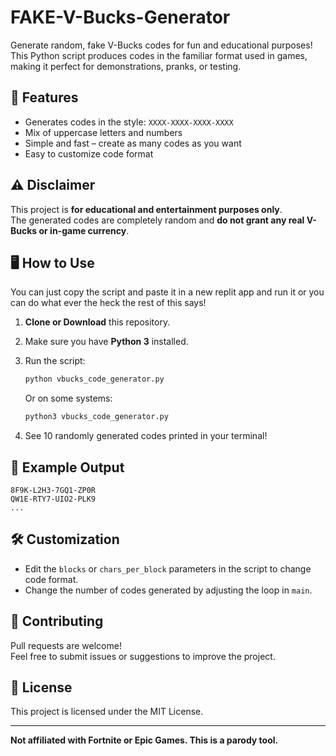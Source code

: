 # FAKE-V-Bucks-Generator

Generate random, fake V-Bucks codes for fun and educational purposes!  
This Python script produces codes in the familiar format used in games, making it perfect for demonstrations, pranks, or testing.

## 🚀 Features

- Generates codes in the style: `XXXX-XXXX-XXXX-XXXX`
- Mix of uppercase letters and numbers
- Simple and fast – create as many codes as you want
- Easy to customize code format

## ⚠️ Disclaimer

This project is **for educational and entertainment purposes only**.  
The generated codes are completely random and **do not grant any real V-Bucks or in-game currency**.

## 🖥️ How to Use

You can just copy the script and paste it in a new replit app and run it or you can do what ever the heck the rest of this says!

1. **Clone or Download** this repository.
2. Make sure you have **Python 3** installed.
3. Run the script:

   ```bash
   python vbucks_code_generator.py
   ```

   Or on some systems:
   ```bash
   python3 vbucks_code_generator.py
   ```

4. See 10 randomly generated codes printed in your terminal!

## 📄 Example Output

```
8F9K-L2H3-7GQ1-ZP0R
QW1E-RTY7-UIO2-PLK9
...
```

## 🛠️ Customization

- Edit the `blocks` or `chars_per_block` parameters in the script to change code format.
- Change the number of codes generated by adjusting the loop in `main`.

## 🤝 Contributing

Pull requests are welcome!  
Feel free to submit issues or suggestions to improve the project.

## 📃 License

This project is licensed under the MIT License.

---

**Not affiliated with Fortnite or Epic Games. This is a parody tool.**
